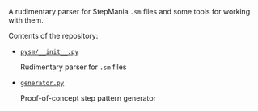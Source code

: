 A rudimentary parser for StepMania `.sm` files
and some tools for working with them.

Contents of the repository:
- [`pysm/__init__.py`](pysm/__init__.py)

    Rudimentary parser for `.sm` files

- [`generator.py`](generator.py)

    Proof-of-concept step pattern generator
